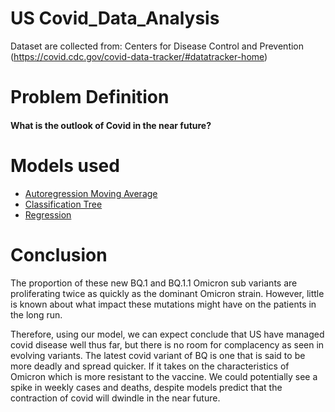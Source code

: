 # US Covid_Data_Analysis #

Dataset are collected from: Centers for Disease Control and Prevention (https://covid.cdc.gov/covid-data-tracker/#datatracker-home)

# Problem Definition 
#### What is the outlook of Covid in the near future?
 
# Models used
- [Autoregression Moving Average](https://github.com/Lester0142/Covid_Data_Analysis/blob/main/ARMA.ipynb)
- [Classification Tree](https://github.com/Lester0142/Covid_Data_Analysis/blob/main/Classifcation%20Tree.ipynb)
- [Regression](https://github.com/Lester0142/Covid_Data_Analysis/blob/main/Regression.ipynb)

# Conclusion

The proportion of these new BQ.1 and BQ.1.1 Omicron sub variants are proliferating twice as quickly as the dominant Omicron strain. However, little is known about what impact these mutations might have on the patients in the long run.

Therefore, using our model, we can expect conclude that US have managed covid disease well thus far, but there is no room for complacency as seen in evolving variants. The latest covid variant of BQ is one that is said to be more deadly and spread quicker. If it takes on the characteristics of Omicron which is more resistant to the vaccine. We could potentially see a spike in weekly cases and deaths, despite models predict that the contraction of covid will dwindle in the near future.



